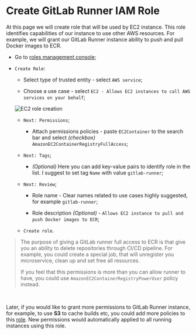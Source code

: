 # Create GitLab Runner IAM Role

At this page we will create role that will be used by EC2 instance. This role identifies capabilities of our instance to use other AWS resources. For example, we will grant our GitLab Runner instance ability to push and pull Docker images to ECR.

- Go to [roles management console](https://console.aws.amazon.com/iam/home#/roles);

- `Create Role`:

  - Select type of trusted entity - select `AWS service`;

  - Choose a use case - select `EC2 - Allows EC2 instances to call AWS services on your behalf`;

  ![EC2 role creation](https://user-images.githubusercontent.com/62797411/78597675-a2ad2c00-7856-11ea-9b48-54579d6a854c.png)

	- `Next: Permissions`;

	  - Attach permissions policies - paste `EC2Container` to the search bar and select *(checkbox)* `AmazonEC2ContainerRegistryFullAccess`;

	- `Next: Tags`;

	  - *(Optional)* Here you can add key-value pairs to identify role in the list. I suggest to set tag `Name` with value `gitlab-runner`;

	- `Next: Review`;

	  - Role name - Clear names related to use cases highly suggested, for example `gitlab-runner`;

	  - Role description *(Optional)* - `Allows EC2 instance to pull and push Docker images to ECR`;

	- `Create role`.

> The purpose of giving a GitLab runner full access to ECR is that give you an ability to delete repositories through CI/CD pipeline. For example, you could create a special job, that will unregister you microservice, clean up and set free all resources.
>
> If you feel that this permissions is more than you can allow runner to have, you could use `AmazonEC2ContainerRegistryPowerUser` policy instead.

<br>

Later, if you would like to grant more permissions to GitLab Runner instance, for example, to use **S3** to cache builds etc, you could add more policies to this [role](https://console.aws.amazon.com/iam/home#/roles/gitlab-runner). New permissions would automatically applied to all running instances using this role.